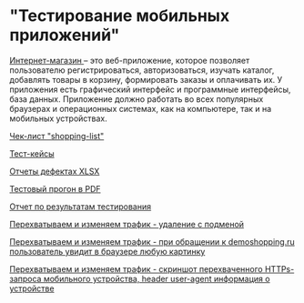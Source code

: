 # "Тестирование мобильных приложений"
<a href="https://qa.demoshopping.ru/"> Интернет-магазин </a>  – это веб-приложение, которое позволяет пользователю регистрироваться, авторизоваться, изучать каталог, добавлять товары в корзину, формировать заказы и оплачивать их.
У приложения есть графический интерфейс и программные интерфейсы, база данных. Приложение должно работать во всех популярных браузерах и операционных системах, как на компьютере, так и на мобильных устройствах.

<a href= "https://docs.google.com/spreadsheets/d/1ADIlUgGHQO2IMwR2x3wMh47Mx8xnlno3dHofK6ydQKA/edit?usp=sharing"> Чек-лист "shopping-list" </a> 

<a href= "https://github.com/Sushkova88/mobile/blob/main/G7-2024-06-19.pdf"> Тест-кейсы </a>

<a href= "https://github.com/Sushkova88/mobile/blob/main/Issues%20(12).xlsx">  Отчеты дефектах XLSX </a> 

<a href= "https://github.com/Sushkova88/mobile/blob/main/G7-Express%2Brun%2B2024_06_20.pdf">  Тестовый прогон в PDF </a> 

<a href= "https://docs.google.com/document/d/1OkFJEPR_RRLMzy3nQ2LKWGzCfszoKxZKIos9RacK5Ms/edit?usp=sharing">  Отчет по результатам тестирования </a> 

<a href= "https://github.com/Sushkova88/mobile/blob/main/%D1%83%D0%B4%D0%B0%D0%BB%D0%B5%D0%BD%D0%B8%D0%B5%20%D1%81%20%D0%BF%D0%BE%D0%B4%D0%BC%D0%B5%D0%BD%D0%BE%D0%B9.zip">  Перехватываем и изменяем трафик - удаление с подменой </a> 

<a 
href="https://github.com/Sushkova88/mobile/blob/main/%D0%BA%D0%B0%D1%80%D1%82%D0%B8%D0%BD%D0%BA%D0%B0%20%D0%BF%D1%80%D0%B8%20%D0%BF%D0%B5%D1%80%D0%B5%D1%85%D0%BE%D0%B4%D0%B5%20%D0%BD%D0%B0%20%D1%81%D0%B0%D0%B9%D1%82.zip">  Перехватываем и изменяем трафик - при обращении к demoshopping.ru пользователь увидит в браузере любую картинку </a> 

<a href= "https://github.com/Sushkova88/mobile/blob/main/user%20agent.png">  Перехватываем и изменяем трафик - скриншот перехваченного HTTPs-запроса мобильного устройства, header user-agent информация о устройстве </a> 
